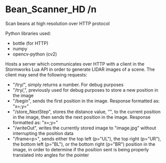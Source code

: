 # Bean_Scanner_HD /n
Scan beans at high resolution over HTTP protocol 

Python libraries used:
- bottle (for HTTP)
- numpy
- opencv-python (cv2)

Hosts a server which communicates over HTTP with a client in the Stormworks Lua API in order to generate LIDAR images of a scene.
The client may send the following requests:
- "/try/<n>", simply returns a number. For debug purposes
- "/try/<x>,<y>", previously used for debug purposes to store a new position in the image
- "/begin", sends the first position in the image. Response formatted as: "x=;y="
- "/store_NextStep<d>", stores the distance value, "<d>", to the current position in the image, then sends the next position in    the image. Response formatted as: "x=;y="
- "/writeOut", writes the currently stored image to "image.jpg" without interrupting the position data
- "/frame\<p>", sends either the top left (p="UL"), the top right (p="UR"), the bottom left (p="BL"), or the bottom right        (p="BR") position in the image, in order to determine if the position sent is being properly translated into angles for the   pointer
